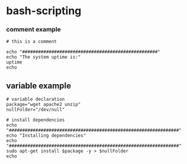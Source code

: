 # bash-scripting

### comment example

```#!/bin/bash
# this is a comment

echo "###################################################"
echo "The system uptime is:"
uptime
echo 
```

## variable example

```#!/bin/bash
# variable declaration
package="wget apache2 unzip"
nullFolder="/dev/null"

# install dependencies
echo "################################################################"
echo "Installing dependencies"
echo "################################################################"
sudo apt-get install $package -y > $nullFolder
echo
```
